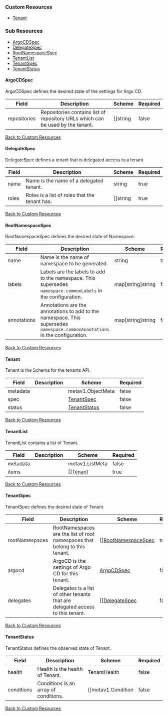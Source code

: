 
### Custom Resources

* [Tenant](#tenant)

### Sub Resources

* [ArgoCDSpec](#argocdspec)
* [DelegateSpec](#delegatespec)
* [RootNamespaceSpec](#rootnamespacespec)
* [TenantList](#tenantlist)
* [TenantSpec](#tenantspec)
* [TenantStatus](#tenantstatus)

#### ArgoCDSpec

ArgoCDSpec defines the desired state of the settings for Argo CD.

| Field | Description | Scheme | Required |
| ----- | ----------- | ------ | -------- |
| repositories | Repositories contains list of repository URLs which can be used by the tenant. | []string | false |

[Back to Custom Resources](#custom-resources)

#### DelegateSpec

DelegateSpec defines a tenant that is delegated access to a tenant.

| Field | Description | Scheme | Required |
| ----- | ----------- | ------ | -------- |
| name | Name is the name of a delegated tenant. | string | true |
| roles | Roles is a list of roles that the tenant has. | []string | true |

[Back to Custom Resources](#custom-resources)

#### RootNamespaceSpec

RootNamespaceSpec defines the desired state of Namespace.

| Field | Description | Scheme | Required |
| ----- | ----------- | ------ | -------- |
| name | Name is the name of namespace to be generated. | string | true |
| labels | Labels are the labels to add to the namespace. This supersedes `namespace.commonLabels` in the configuration. | map[string]string | false |
| annotations | Annotations are the annotations to add to the namespace. This supersedes `namespace.commonAnnotations` in the configuration. | map[string]string | false |

[Back to Custom Resources](#custom-resources)

#### Tenant

Tenant is the Schema for the tenants API.

| Field | Description | Scheme | Required |
| ----- | ----------- | ------ | -------- |
| metadata |  | metav1.ObjectMeta | false |
| spec |  | [TenantSpec](#tenantspec) | false |
| status |  | [TenantStatus](#tenantstatus) | false |

[Back to Custom Resources](#custom-resources)

#### TenantList

TenantList contains a list of Tenant.

| Field | Description | Scheme | Required |
| ----- | ----------- | ------ | -------- |
| metadata |  | metav1.ListMeta | false |
| items |  | [][Tenant](#tenant) | true |

[Back to Custom Resources](#custom-resources)

#### TenantSpec

TenantSpec defines the desired state of Tenant.

| Field | Description | Scheme | Required |
| ----- | ----------- | ------ | -------- |
| rootNamespaces | RootNamespaces are the list of root namespaces that belong to this tenant. | [][RootNamespaceSpec](#rootnamespacespec) | true |
| argocd | ArgoCD is the settings of Argo CD for this tenant. | [ArgoCDSpec](#argocdspec) | false |
| delegates | Delegates is a list of other tenants that are delegated access to this tenant. | [][DelegateSpec](#delegatespec) | false |

[Back to Custom Resources](#custom-resources)

#### TenantStatus

TenantStatus defines the observed state of Tenant.

| Field | Description | Scheme | Required |
| ----- | ----------- | ------ | -------- |
| health | Health is the health of Tenant. | TenantHealth | false |
| conditions | Conditions is an array of conditions. | []metav1.Condition | false |

[Back to Custom Resources](#custom-resources)
